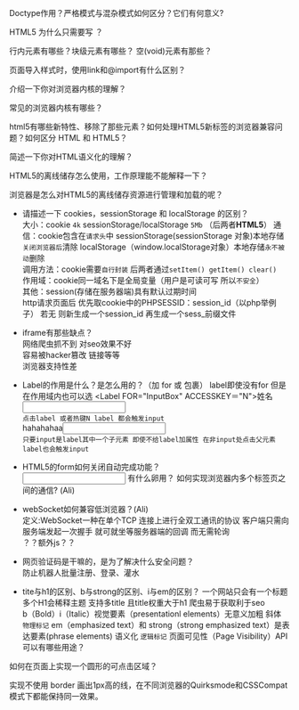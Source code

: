 Doctype作用？严格模式与混杂模式如何区分？它们有何意义?

HTML5 为什么只需要写 <!DOCTYPE HTML>？

行内元素有哪些？块级元素有哪些？ 空(void)元素有那些？

页面导入样式时，使用link和@import有什么区别？

介绍一下你对浏览器内核的理解？

常见的浏览器内核有哪些？

html5有哪些新特性、移除了那些元素？如何处理HTML5新标签的浏览器兼容问题？如何区分 HTML 和 HTML5？

简述一下你对HTML语义化的理解？

HTML5的离线储存怎么使用，工作原理能不能解释一下？

浏览器是怎么对HTML5的离线储存资源进行管理和加载的呢？




* 请描述一下 cookies，sessionStorage 和 localStorage 的区别？  
  大小：cookie `4k`   sessionStorage/localStorage `5Mb`  （后两者**HTML5**）
  通信：cookie包含在`请求头`中 sessionStorage(sessionStorage 对象)本地存储`关闭浏览器后`清除 localStorage（window.localStorage对象）本地存储`永不被动`删除  
  调用方法：cookie需要`自行封装` 后两者通过`setItem() getItem() clear()`  
  作用域：cookie同一域名下是全局变量（用户是可读可写 所以`不安全`）  
  其他：session(存储在服务器端)具有默认过期时间  
  http请求页面后 优先取cookie中的PHPSESSID：session_id（以php举例子） 若无 则新生成一个session_id 再生成一个sess_前缀文件
* iframe有那些缺点？  
  网络爬虫抓不到 对seo效果不好  
  容易被hacker篡改 链接等等  
  浏览器支持性差
* Label的作用是什么？是怎么用的？（加 for 或 包裹）
  label即使没有for 但是在作用域内也可以选
  <Label FOR="InputBox" ACCESSKEY＝"N">姓名</Label><input ID="InputBox" type="text">  
  `点击label 或者热键N label 都会触发input`  
  <Label><span>hahahahaa</span><input ID="InputBox" type="text"></Label>  
  `只要input是label其中一个子元素 即使不给label加属性 在非input处点击父元素label也会触发input`
* HTML5的form如何关闭自动完成功能？  
  <input type="text" id="cc" name="cc" autocomplete="off"> 有什么卵用？
如何实现浏览器内多个标签页之间的通信? (Ali)

* webSocket如何兼容低浏览器？(Ali)  
  定义:WebSocket一种在单个TCP 连接上进行全双工通讯的协议 客户端只需向服务端发起一次握手 就可就坐等服务器端的回调 而无需轮询  
  ？？额外js？？
  
* 网页验证码是干嘛的，是为了解决什么安全问题？  
  防止机器人批量注册、登录、灌水  
* tite与h1的区别、b与strong的区别、i与em的区别？
  一个网站只会有一个标题 多个H1会稀释主题 支持多title 且title权重大于h1 爬虫易于获取利于seo  
  b（Bold）i（Italic）视觉要素（presentationl elements）无意义加粗 斜体 `物理标记`
  em（emphasized text）和 strong（strong emphasized text）是表达要素(phrase elements) 语义化 `逻辑标记` 
页面可见性（Page Visibility）API 可以有哪些用途？

如何在页面上实现一个圆形的可点击区域？

实现不使用 border 画出1px高的线，在不同浏览器的Quirksmode和CSSCompat模式下都能保持同一效果。
 
  
